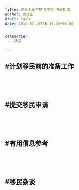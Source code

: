 ```yaml
---
title: 萨省无雇主技术移民-快速指南
author: 童远山
draft: fasle
date: 2015-10-15T06:10:36+00:00


categories:
  - 移民

---
```

## #计划移民前的准备工作

&nbsp;

&nbsp;

## #提交移民申请

&nbsp;

&nbsp;

## #有用信息参考

&nbsp;

&nbsp;

## #移民杂谈
